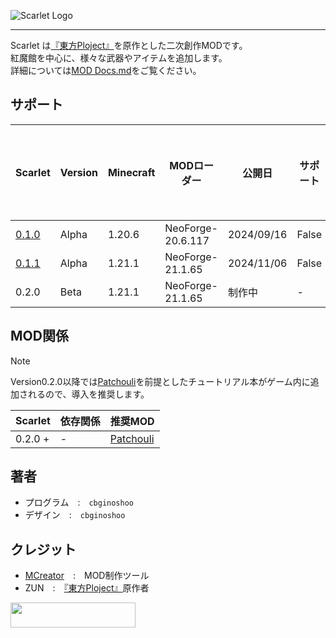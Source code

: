 [Touhou_Wiki]: https://ja.wikipedia.org/wiki/東方Project
![Scarlet Logo](https://github.com/cbginoshoo/Scarlet/blob/scarlet-0.2.0-neoforge-1.21.1/logo.png)  
___  
Scarlet は[『東方Ploject』][Touhou_Wiki]を原作とした二次創作MODです。  
紅魔館を中心に、様々な武器やアイテムを追加します。  
詳細については[MOD Docs.md](MOD%20Docs.md)をご覧ください。  
## サポート  
| Scarlet | Version | Minecraft | MODローダー | 公開日 | サポート | サポート期限 |  
----|----|----|----|----|----|----  
| [0.1.0](/NeoForge-20.6.117/scarlet-0.1.0-neoforge-1.20.6.jar) | Alpha | 1.20.6 | NeoForge-20.6.117 | 2024/09/16 | False | - |  
| [0.1.1](/NeoForge-21.1.65/scarlet-0.1.1-neoforge-1.21.1.jar) | Alpha | 1.21.1 | NeoForge-21.1.65 | 2024/11/06 | False | - |  
| 0.2.0 | Beta | 1.21.1 | NeoForge-21.1.65 | 制作中 | - | - |  
## MOD関係  
> [!NOTE]  
> Version0.2.0以降では[Patchouli](https://www.curseforge.com/minecraft/mc-mods/patchouli)を前提としたチュートリアル本がゲーム内に追加されるので、導入を推奨します。
  
| Scarlet | 依存関係 | 推奨MOD |  
----|----|----  
| 0.2.0 + | - | [Patchouli](https://www.curseforge.com/minecraft/mc-mods/patchouli) |  
## 著者  
- プログラム　:　`cbginoshoo`  
- デザイン　:　`cbginoshoo`  
## クレジット  
- [MCreator](https://mcreator.net/about)　:　MOD制作ツール  
- ZUN　:　[『東方Ploject』][Touhou_Wiki]原作者  
<a href="http://www16.big.or.jp/~zun/">
  <img src="http://www16.big.or.jp/~zun/image/banner.gif" width=200 height=40>
</a>
